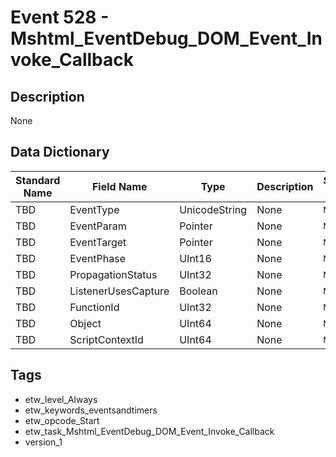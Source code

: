 # Event 528 - Mshtml_EventDebug_DOM_Event_Invoke_Callback

## Description
None

## Data Dictionary
|Standard Name|Field Name|Type|Description|Sample Value|
|---|---|---|---|---|
|TBD|EventType|UnicodeString|None|`None`|
|TBD|EventParam|Pointer|None|`None`|
|TBD|EventTarget|Pointer|None|`None`|
|TBD|EventPhase|UInt16|None|`None`|
|TBD|PropagationStatus|UInt32|None|`None`|
|TBD|ListenerUsesCapture|Boolean|None|`None`|
|TBD|FunctionId|UInt32|None|`None`|
|TBD|Object|UInt64|None|`None`|
|TBD|ScriptContextId|UInt64|None|`None`|

## Tags
* etw_level_Always
* etw_keywords_eventsandtimers
* etw_opcode_Start
* etw_task_Mshtml_EventDebug_DOM_Event_Invoke_Callback
* version_1